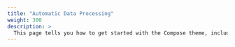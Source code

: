 ```yaml
---
title: "Automatic Data Processing"
weight: 300
description: >
  This page tells you how to get started with the Compose theme, including installation and basic configuration.
---
```

